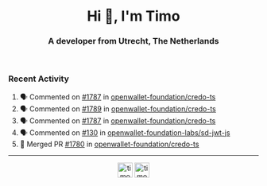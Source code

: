 <h1 align="center">Hi 👋, I'm Timo</h1>
<h3 align="center">A developer from Utrecht, The Netherlands</h3>
<br/>
<!-- https://github.com/rahuldkjain/github-profile-readme-generator --!>

<!--  <p align="left"><img src="https://github-readme-stats.vercel.app/api?username=timoglastra&show_icons=true&count_private=true&" alt="timoglastra" /></p> --!>

<!--
Github language stats
<p align="left"><img src="https://github-readme-stats.vercel.app/api/top-langs/?username=timoglastra&layout=compact" alt="timoglastra" /><p>
-->

<!-- Codestats language stats -->
<!-- <p align="left"><img src="https://codestats-readme.vercel.app/api/top-langs/?username=timoglastra&layout=compact&language_count=12" alt="timoglastra" /><p>    --!>
  
<h3>Recent Activity</h3>

<!--START_SECTION:activity-->
1. 🗣 Commented on [#1787](https://github.com/openwallet-foundation/credo-ts/pull/1787#issuecomment-1982799558) in [openwallet-foundation/credo-ts](https://github.com/openwallet-foundation/credo-ts)
2. 🗣 Commented on [#1789](https://github.com/openwallet-foundation/credo-ts/issues/1789#issuecomment-1982789680) in [openwallet-foundation/credo-ts](https://github.com/openwallet-foundation/credo-ts)
3. 🗣 Commented on [#1787](https://github.com/openwallet-foundation/credo-ts/pull/1787#issuecomment-1980217492) in [openwallet-foundation/credo-ts](https://github.com/openwallet-foundation/credo-ts)
4. 🗣 Commented on [#130](https://github.com/openwallet-foundation-labs/sd-jwt-js/pull/130#issuecomment-1975901570) in [openwallet-foundation-labs/sd-jwt-js](https://github.com/openwallet-foundation-labs/sd-jwt-js)
5. 🎉 Merged PR [#1780](https://github.com/openwallet-foundation/credo-ts/pull/1780) in [openwallet-foundation/credo-ts](https://github.com/openwallet-foundation/credo-ts)
<!--END_SECTION:activity-->

---

<p align="center">
<a href="https://twitter.com/timoglastra" target="blank"><img align="center" src="https://cdn.jsdelivr.net/npm/simple-icons@3.0.1/icons/twitter.svg" alt="timoglastra" height="30" width="30" /></a>
<a href="https://linkedin.com/in/timoglastra" target="blank"><img align="center" src="https://cdn.jsdelivr.net/npm/simple-icons@3.0.1/icons/linkedin.svg" alt="timoglastra" height="30" width="30" /></a>
</p>



